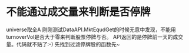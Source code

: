 # 不能通过成交量来判断是否停牌

universe取全A
刚刚测试DataAPI.MktEqudGet的时候无意中发现，不能用turnoverVol是否大于零来判断股票停牌与否。
API返回的是停牌前一天的成交量。代码就不贴了:-)
先找到过滤停牌股的函数先~